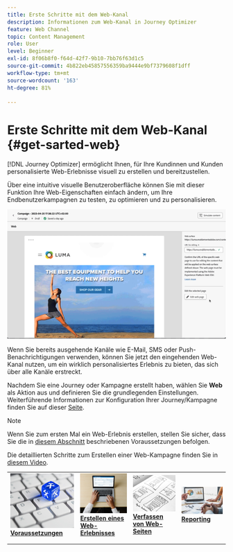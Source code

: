 ```yaml
---
title: Erste Schritte mit dem Web-Kanal
description: Informationen zum Web-Kanal in Journey Optimizer
feature: Web Channel
topic: Content Management
role: User
level: Beginner
exl-id: 8f06b8f0-f64d-42f7-9b10-7bb76f63d1c5
source-git-commit: 4b822eb45857556359ba9444e9bf7379608f1dff
workflow-type: tm+mt
source-wordcount: '163'
ht-degree: 81%

---
```


# Erste Schritte mit dem Web-Kanal {#get-sarted-web}

[!DNL Journey Optimizer] ermöglicht Ihnen, für Ihre Kundinnen und Kunden personalisierte Web-Erlebnisse visuell zu erstellen und bereitzustellen.

Über eine intuitive visuelle Benutzeroberfläche können Sie mit dieser Funktion Ihre Web-Eigenschaften einfach ändern, um Ihre Endbenutzerkampagnen zu testen, zu optimieren und zu personalisieren.

![](../rn/assets/do-not-localize/web-authoring.gif)

Wenn Sie bereits ausgehende Kanäle wie E-Mail, SMS oder Push-Benachrichtigungen verwenden, können Sie jetzt den eingehenden Web-Kanal nutzen, um ein wirklich personalisiertes Erlebnis zu bieten, das sich über alle Kanäle erstreckt.

Nachdem Sie eine Journey oder Kampagne erstellt haben, wählen Sie **Web** als Aktion aus und definieren Sie die grundlegenden Einstellungen. Weiterführende Informationen zur Konfiguration Ihrer Journey/Kampagne finden Sie auf dieser [Seite](create-web.md#create-web-experience).

>[!NOTE]
>
>Wenn Sie zum ersten Mal ein Web-Erlebnis erstellen, stellen Sie sicher, dass Sie die in [diesem Abschnitt](web-prerequisites.md) beschriebenen Voraussetzungen befolgen.

Die detaillierten Schritte zum Erstellen einer Web-Kampagne finden Sie in [diesem Video](create-web.md#video).

<table style="table-layout:fixed"><tr style="border: 0;">
<td>
<a href="web-prerequisites.md">
<img alt="Lead" src="../assets/do-not-localize/web-prerequisites.jpg">
</a>
<div><a href="web-prerequisites.md"><strong>Voraussetzungen</strong>
</div>
<p>
</td>
<td>
<a href="create-web.md">
<img alt="Gelegentlich" src="../assets/do-not-localize/web-create.jpg">
</a>
<div>
<a href="create-web.md"><strong>Erstellen eines Web-Erlebnisses</strong></a>
</div>
<p></td>
<td>
<a href="web-visual-editor.md">
<img alt="Validierung" src="../assets/do-not-localize/web-design.jpg">
</a>
<div>
<a href="web-visual-editor.md"><strong>Verfassen von Web-Seiten</strong></a>
</div>
<p>
</td>
<td>
<a href="monitor-web-experiences.md">
<img alt="Validierung" src="../assets/do-not-localize/web-reporting.jpg">
</a>
<div>
<a href="monitor-web-experiences.md"><strong>Reporting</strong></a>
</div>
<p>
</td>
</tr></table>


